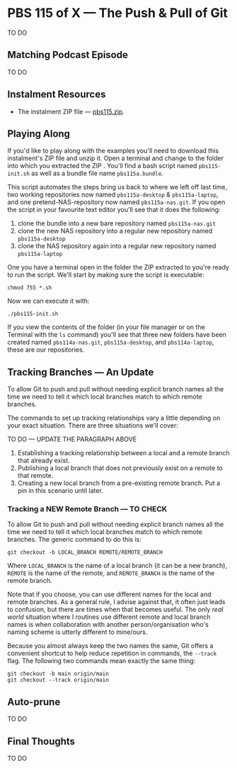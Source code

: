 # PBS 115 of X — The Push & Pull of Git

TO DO

## Matching Podcast Episode

TO DO

## Instalment Resources

* The instalment ZIP file — [pbs115.zip](https://github.com/bartificer/programming-by-stealth/raw/master/instalmentZips/pbs115.zip).

## Playing Along

If you'd like to play along with the examples you'll need to download this instalment's ZIP file and unzip it. Open a terminal and change to the folder into which you extracted the ZIP . You'll find a bash script named `pbs115-init.sh` as well as a bundle file name `pbs115a.bundle`.

This script automates the steps bring us back to where we left off last time, two working repositories now named `pbs115a-desktop` & `pbs115a-laptop`, and one pretend-NAS-repository now named `pbs115a-nas.git`. If you open the script in your favourite text editor you'll see that it does the following:

1. clone the bundle into a new bare repository named `pbs115a-nas.git`
2. clone the new NAS repository into a regular new repository named `pbs115a-desktop`
3. clone the NAS repository again into a regular new repository named `pbs115a-laptop`

One you have a terminal open in the folder the ZIP extracted to you're ready to run the script. We'll start by making sure the script is executable:

```
chmod 755 *.sh
```

Now we can execute it with:

```
./pbs115-init.sh
```

If you view the contents of the folder (in your file manager or on the Terminal with the `ls` command) you'll see that three new folders have been created named `pbs114a-nas.git`, `pbs115a-desktop`, and `pbs114a-laptop`, these are our repositories.

## Tracking Branches — An Update

To allow Git to push and pull without needing explicit branch names all the time we need to tell it which local branches match to which remote branches.

The commands to set up tracking relationships vary a little depending on your exact situation. There are three situations we'll cover:

TO DO — UPDATE THE PARAGRAPH ABOVE

1. Establishing a tracking relationship between a local and a remote branch that already exist.
2. Publishing a local branch that does not previously exist on a remote to that remote.
3. Creating a new local branch from a pre-existing remote branch. Put a pin in this scenario until later.

### Tracking a NEW Remote Branch — TO CHECK

To allow Git to push and pull without needing explicit branch names all the time we need to tell it which local branches match to which remote branches. The generic command to do this is:

```
git checkout -b LOCAL_BRANCH REMOTE/REMOTE_BRANCH
```

Where `LOCAL_BRANCH` is the name of a local branch (it can be a new branch), `REMOTE` is the name of the remote, and `REMOTE_BRANCH` is the name of the remote branch.

Note that if you choose, you can use different names for the local and remote branches. As a general rule, I advise against that, it often just leads to confusion, but there are times when that becomes useful. The only *real world* situation where I routines use different remote and local branch names is when collaboration with another person/organisation who's naming scheme is utterly different to mine/ours.

Because you almost always keep the two names the same, Git offers a convenient shortcut to help reduce repetition in commands, the `--track` flag. The following two commands mean exactly the same thing:

```
git checkout -b main origin/main
git checkout --track origin/main
```

## Auto-prune

TO DO

## Final Thoughts

TO DO